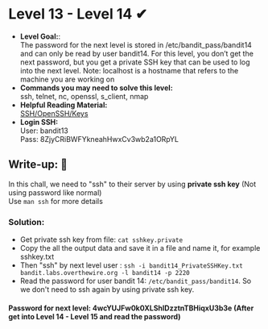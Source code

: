 # Level 13 - Level 14 ✔
- **Level Goal:**:<br>
The password for the next level is stored in /etc/bandit_pass/bandit14 and can only be read by user bandit14. For this level, you don’t get the next password, but you get a private SSH key that can be used to log into the next level. Note: localhost is a hostname that refers to the machine you are working on<br>
- **Commands you may need to solve this level:**<br>
ssh, telnet, nc, openssl, s_client, nmap<br>
- **Helpful Reading Material:** <br>
[SSH/OpenSSH/Keys](https://help.ubuntu.com/community/SSH/OpenSSH/Keys)
- **Login SSH:**<br>
User: bandit13<br>
Pass: 8ZjyCRiBWFYkneahHwxCv3wb2a1ORpYL<br>
## Write-up: 📝<br>
In this chall, we need to "ssh" to their server by using **private ssh key** (Not using password like normal)<br>
Use `man ssh` for more details
### Solution:<br>
- Get private ssh key from file: `cat sshkey.private` <br>
- Copy the all the output data and save it in a file and name it, for example sshkey.txt<br>
- Then "ssh" by next level user : `ssh -i bandit14_PrivateSSHKey.txt  bandit.labs.overthewire.org -l bandit14 -p 2220`
- Read the password for user bandit 14: `/etc/bandit_pass/bandit14`. So we don't need to ssh again by using private ssh key.
#### Password for next level: 4wcYUJFw0k0XLShlDzztnTBHiqxU3b3e (After get into Level 14 - Level 15 and read the password)

